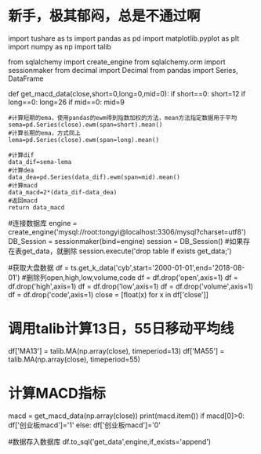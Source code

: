 # 新手，极其郁闷，总是不通过啊

import tushare as ts
import pandas as pd
import matplotlib.pyplot as plt
import numpy as np
import talib

from sqlalchemy import create_engine
from sqlalchemy.orm import sessionmaker
from decimal import Decimal
from pandas import Series, DataFrame

def get_macd_data(close,short=0,long=0,mid=0):
    if short==0:
        short=12
    if long==0:
        long=26
    if mid==0:
        mid=9

    #计算短期的ema，使用pandas的ewm得到指数加权的方法，mean方法指定数据用于平均
    sema=pd.Series(close).ewm(span=short).mean()    
    #计算长期的ema，方式同上
    lema=pd.Series(close).ewm(span=long).mean()    
 
    #计算dif
    data_dif=sema-lema   
    #计算dea
    data_dea=pd.Series(data_dif).ewm(span=mid).mean()    
    #计算macd
    data_macd=2*(data_dif-data_dea)     
    #返回macd
    return data_macd

#连接数据库
engine = create_engine('mysql://root:tongyi@localhost:3306/mysql?charset=utf8')
DB_Session = sessionmaker(bind=engine)
session = DB_Session()
#如果存在表get_data，就删除
session.execute('drop table if exists get_data;')

#获取大盘数据
df = ts.get_k_data('cyb',start='2000-01-01',end='2018-08-01')
#删除列open,high,low,volume,code
df = df.drop('open',axis=1)
df = df.drop('high',axis=1)
df = df.drop('low',axis=1)
df = df.drop('volume',axis=1)
df = df.drop('code',axis=1)
close = [float(x) for x in df['close']]

# 调用talib计算13日，55日移动平均线
df['MA13'] = talib.MA(np.array(close), timeperiod=13)
df['MA55'] = talib.MA(np.array(close), timeperiod=55)

# 计算MACD指标
macd = get_macd_data(np.array(close))
print(macd.item())
if macd[0]>0:
    df['创业板macd']='1'
else:
    df['创业板macd']='0'

#数据存入数据库
df.to_sql('get_data',engine,if_exists='append')